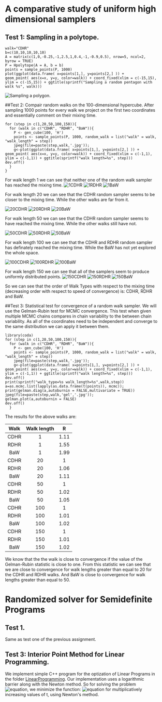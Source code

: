 # A comparative study of uniform high dimensional samplers

## Test 1: Sampling in a polytope.
```
walk="CDHR"
b=c(10,10,10,10,10)
A = matrix(c(1,0,-0.25,-1,2.5,1,0.4,-1,-0.9,0.5), nrow=5, ncol=2, byrow = TRUE)
P = Hpolytope(A = A, b = b)
points = sample_points(P, 1000)
plot(ggplot(data.frame( x=points[1,], y=points[2,] )) +
geom_point( aes(x=x, y=y, color=walk)) + coord_fixed(xlim = c(-15,15),
ylim = c(-15,15)) + ggtitle(sprintf("Sampling a random pentagon with walk %s", walk)))
```
![Sampling a polygon.](/images/pentagon.jpg "Sampling a polytope.")

##Test 2: Compair random walks on the 100-dimensional hypercube.
After sampling 1000 points for every walk we project on the first two coordinates and essentially comment on their mixing time. 
```
for (step in c(1,20,50,100,150)){
  for (walk in c("CDHR", "RDHR", "BaW")){
    P <- gen_cube(100, 'H')
    points <- sample_points(P, 1000, random_walk = list("walk" = walk, "walk_length" = step))
    jpeg(file=paste(step,walk,'.jpg'));
    g<-plot(ggplot(data.frame( x=points[1,], y=points[2,] )) +
geom_point( aes(x=x, y=y, color=walk)) + coord_fixed(xlim = c(-1,1),
ylim = c(-1,1)) + ggtitle(sprintf("walk length=%s", step)))
dev.off()
  }
}
```
For walk length 1 we can see that neither one of the random walk sampler has reached the mixing time.
![1CDHR](/images/1CDHR.jpg "1CDHR")
![1RDHR](/images/1RDHR.jpg "1RDHR")
![1BaW](/images/1BaW.jpg "1BaW")

For walk length 20 we can see that the CDHR random sampler seems to be closer to the mixing time. While the other walks are far from it.

![20CDHR](/images/20CDHR.jpg "20CDHR")
![20RDHR](/images/20RDHR.jpg "20RDHR")
![20BaW](/images/20BaW.jpg "20BaW")

For walk length 50 we can see that the CDHR random sampler seems to have reached the mixing time. While the other walks still have not.

![50CDHR](/images/50CDHR.jpg "50CDHR")
![50RDHR](/images/50RDHR.jpg "50RDHR")
![50BaW](/images/50BaW.jpg "50BaW")

For walk length 100 we can see that the CDHR and RDHR random sampler has definately reached the mixing time. While the BaW has not yet explored the whole space.

![100CDHR](/images/100CDHR.jpg "100CDHR")
![100RDHR](/images/100RDHR.jpg "100RDHR")
![100BaW](/images/100BaW.jpg "100BaW")

For walk length 150 we can see that all of the samplers seem to produce uniformly distributed points.
![150CDHR](/images/150CDHR.jpg "150CDHR")
![150RDHR](/images/150RDHR.jpg "150RDHR")
![150BaW](/images/150BaW.jpg "150BaW")

So we can see that the order of Walk Types with respect to the mixing time (decreasing order with respect to speed of convergence) is: CDHR, RDHR and BaW. 



##Test 3: Statistical test for convergence of a random walk sampler.
We will use the Gelman-Rubin test for MCMC convergence. This test when given multiple MCMC chains compares in chain variability to the between chain variability.  As all of the coordinates need to be independent and converge to the same distribution we can apply it between them.

```
library(coda)
for (step in c(1,20,50,100,150)){
  for (walk in c("CDHR", "RDHR", "BaW")){
    P <- gen_cube(100, 'H')
    points <- sample_points(P, 1000, random_walk = list("walk" = walk, "walk_length" = step))
    jpeg(file=paste(step,walk,'.jpg'));
    g<-plot(ggplot(data.frame( x=points[1,], y=points[2,] )) +
geom_point( aes(x=x, y=y, color=walk)) + coord_fixed(xlim = c(-1,1),
ylim = c(-1,1)) + ggtitle(sprintf("walk length=%s", step)))
dev.off()
print(sprintf("walk_type=%s walk_length=%s",walk,step))
a=as.mcmc.list(lapply(as.data.frame(t(points)), mcmc));
print(gelman.diag(a,autoburnin = FALSE,multivariate = TRUE))
jpeg(file=paste(step,walk,'gel','.jpg'));
gelman.plot(a,autoburnin = FALSE)
dev.off()
  }

```
The results for the above walks are:

| Walk | Walk length | R |
| :---: | :---: | :---: |
| CDHR | 1 |1.11  |
| RDHR | 1 | 1.55 |
| BaW | 1 | 1.99 |
| CDHR | 20 |  1 |
| RDHR | 20 |  1.06 |
| BaW | 20| 1.11 |
| CDHR | 50 |  1 |
| RDHR | 50 |  1.02 |
| BaW | 50 | 1.05 |
| CDHR | 100 |  1 |
| RDHR | 100 |  1.01 |
| BaW | 100 | 1.02 |
| CDHR | 150 |  1 |
| RDHR | 150 |  1.01 |
| BaW | 150 | 1.02 |

We know that the the walk is close to convergence if the value of the Gelman-Rubin statistic is close to one. From this statistic we can see that we are close to convergence for walk lengths greater than equal to 20 for the CDHR and RDHR walks. And BaW is close to convergence for walk lengths greater than equal to 50.

# Randomized solver for Semidefinite Programs

## Test 1.
Same as test one of the previous assignment.

## Test 3: Interior Point Method for Linear Programming.

We implement simple C++ program for the optization of Linear Programs in the folder [LinearProgramming](LinearProgramming).
Our implementation uses a logarithmic barrier along with the Newton method. So for solving the problem ![equation](images/l1.jpg), we minimize the function:
![equation](images/l2.jpg) for multiplicatively increasing values of t, using Newton's method. 


